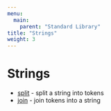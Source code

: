 ```yaml
---
menu:
  main:
    parent: "Standard Library"
title: "Strings"
weight: 3
---
```


# Strings

- [split](split) - split a string into tokens
- [join](join) - join tokens into a string